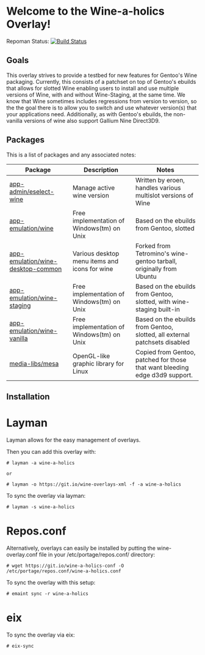 Welcome to the Wine-a-holics Overlay!
=======================================

Repoman Status: [![Build Status](https://travis-ci.org/NP-Hardass/wine-a-holics.svg?branch=master)](https://travis-ci.org/NP-Hardass/wine-a-holics)

Goals
-----
This overlay strives to provide a testbed for new features for Gentoo's Wine packaging.
Currently, this consists of a patchset on top of Gentoo's ebuilds that allows for
slotted Wine enabling users to install and use multiple versions of Wine, with and
without Wine-Staging, at the same time.  We know that Wine sometimes includes
regressions from version to version, so the the goal there is to allow you to
switch and use whatever version(s) that your applications need. Additionally,
as with Gentoo's ebuilds, the non-vanilla versions of wine also support Gallium Nine Direct3D9.

Packages
--------

This is a list of packages and any associated notes:

| Package								| Description								| Notes															|
| --------------------------------------------------------------------- | --------------------------------------------------------------------- | --------------------------------------------------------------------------------------------------------------------- |
| [app-admin/eselect-wine](app-admin/eselect-wine)			| Manage active wine version						| Written by eroen, handles various multislot versions of Wine								|
| [app-emulation/wine](app-emulation/wine)				| Free implementation of Windows(tm) on Unix				| Based on the ebuilds from Gentoo, slotted										|
| [app-emulation/wine-desktop-common](app-emulation/wine-desktop-common)| Various desktop menu items and icons for wine				| Forked from Tetromino's wine-gentoo tarball, originally from Ubuntu							|
| [app-emulation/wine-staging](app-emulation/wine-staging)		| Free implementation of Windows(tm) on Unix				| Based on the ebuilds from Gentoo, slotted, with wine-staging built-in			|
| [app-emulation/wine-vanilla](app-emulation/wine-vanilla)		| Free implementation of Windows(tm) on Unix				| Based on the ebuilds from Gentoo, slotted, all external patchsets disabled			|
| [media-libs/mesa](media-libs/mesa)					| OpenGL-like graphic library for Linux					| Copied from Gentoo, patched for those that want bleeding edge d3d9 support.			|


Installation
------------
Layman
======
Layman allows for the easy management of overlays.

Then you can add this overlay with:

	# layman -a wine-a-holics

	or

	# layman -o https://git.io/wine-overlays-xml -f -a wine-a-holics

To sync the overlay via layman:

	# layman -s wine-a-holics

Repos.conf
==========

Alternatively, overlays can easily be installed by putting the wine-overlay.conf
file in your /etc/portage/repos.conf/ directory:

	# wget https://git.io/wine-a-holics-conf -O /etc/portage/repos.conf/wine-a-holics.conf

To sync the overlay with this setup:

	# emaint sync -r wine-a-holics


eix
===

To sync the overlay via eix:

	# eix-sync


